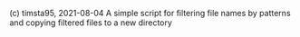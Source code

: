 (c) timsta95, 2021-08-04
A simple script for filtering file names by patterns and copying filtered files to a new directory